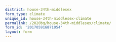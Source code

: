 ```yaml
---
district: house-34th-middlesex
form_type: climate
unique_id: house-34th-middlesex-climate
permalink: /2020bq/house-34th-middlesex/climate/
form_id: '201705916871054'
layout: form
---
```

